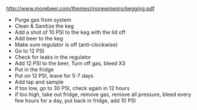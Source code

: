 http://www.morebeer.com/themes/morewinepro/kegging.pdf

* Purge gas from system
* Clean & Sanitize the keg
* Add a shot of 10 PSI to the keg with the lid off
* Add beer to the keg
* Make sure regulator is off (anti-clockwise)
* Go to 12 PSI
* Check for leaks in the regulator
* Add 12 PSI to the beer, Turn off gas, bleed X3
* Put in the fridge
* Put on 12 PSI, leave for 5-7 days
* Add tap and sample
* if too low, go to 30 PSI, check again in 12 hours
* if too high, take out fridge, remove gas, remove all pressure, bleed every few hours for a day, put back in fridge, add 10 PSI
